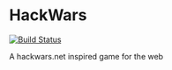 # HackWars

[![Build Status](https://travis-ci.org/tesract/hackwars.png?branch=master)](https://travis-ci.org/tesract/hackwars)

A hackwars.net inspired game for the web

